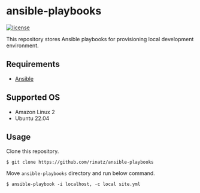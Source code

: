 # ansible-playbooks

[![license](https://img.shields.io/badge/LICENSE-MIT-blue.svg)](LICENSE)

This repository stores Ansible playbooks for provisioning local development environment.

## Requirements

- [Ansible](https://docs.ansible.com/ansible/latest/index.html)

## Supported OS

- Amazon Linux 2
- Ubuntu 22.04

## Usage

Clone this repository.

```shell
$ git clone https://github.com/rinatz/ansible-playbooks
```

Move `ansible-playbooks` directory and run below command.

```shell
$ ansible-playbook -i localhost, -c local site.yml
```
